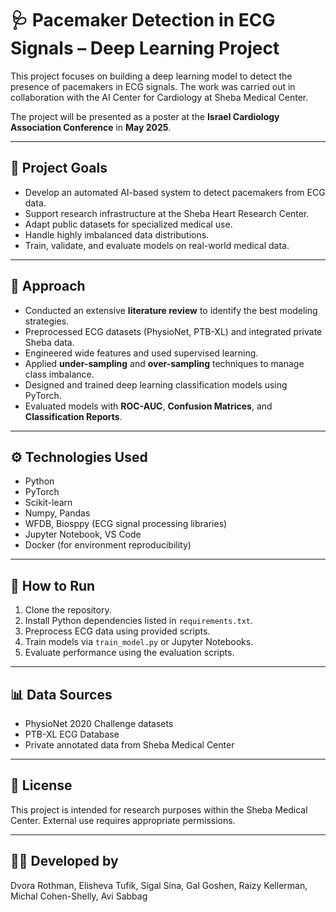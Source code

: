 # 🩺 Pacemaker Detection in ECG Signals – Deep Learning Project

This project focuses on building a deep learning model to detect the presence of pacemakers in ECG signals. The work was carried out in collaboration with the AI Center for Cardiology at Sheba Medical Center.

The project will be presented as a poster at the **Israel Cardiology Association Conference** in **May 2025**.

---

## 🎯 Project Goals

- Develop an automated AI-based system to detect pacemakers from ECG data.
- Support research infrastructure at the Sheba Heart Research Center.
- Adapt public datasets for specialized medical use.
- Handle highly imbalanced data distributions.
- Train, validate, and evaluate models on real-world medical data.

---

## 🧠 Approach

- Conducted an extensive **literature review** to identify the best modeling strategies.
- Preprocessed ECG datasets (PhysioNet, PTB-XL) and integrated private Sheba data.
- Engineered wide features and used supervised learning.
- Applied **under-sampling** and **over-sampling** techniques to manage class imbalance.
- Designed and trained deep learning classification models using PyTorch.
- Evaluated models with **ROC-AUC**, **Confusion Matrices**, and **Classification Reports**.

---

## ⚙️ Technologies Used

- Python
- PyTorch
- Scikit-learn
- Numpy, Pandas
- WFDB, Biosppy (ECG signal processing libraries)
- Jupyter Notebook, VS Code
- Docker (for environment reproducibility)

---

## 🚀 How to Run

1. Clone the repository.
2. Install Python dependencies listed in `requirements.txt`.
3. Preprocess ECG data using provided scripts.
4. Train models via `train_model.py` or Jupyter Notebooks.
5. Evaluate performance using the evaluation scripts.

---

## 📊 Data Sources

- PhysioNet 2020 Challenge datasets
- PTB-XL ECG Database
- Private annotated data from Sheba Medical Center

---

## 📄 License

This project is intended for research purposes within the Sheba Medical Center. External use requires appropriate permissions.

---

## 👩‍💻 Developed by

Dvora Rothman, Elisheva Tufik, Sigal Sina, Gal Goshen, Raizy Kellerman, Michal Cohen-Shelly, Avi Sabbag
